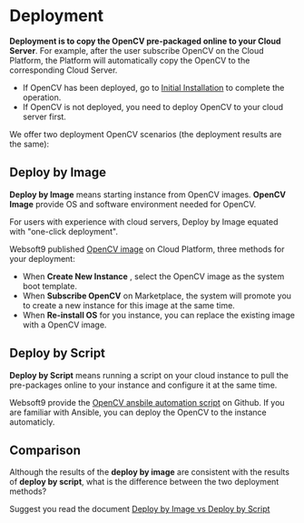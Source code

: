 # Deployment

**Deployment is to copy the OpenCV pre-packaged online to your Cloud Server**. For example, after the user subscribe OpenCV on the Cloud Platform, the Platform will automatically copy the OpenCV to the corresponding Cloud Server.

- If OpenCV has been deployed, go to [Initial Installation](/zh/stack-installation.md) to complete the operation.
- If OpenCV is not deployed, you need to deploy OpenCV to your cloud server first.

We offer two deployment OpenCV scenarios (the deployment results are the same):

## Deploy by Image

**Deploy by Image** means starting instance from OpenCV images. **OpenCV Image** provide OS and software environment needed for OpenCV.

For users with experience with cloud servers, Deploy by Image equated with "one-click deployment".

Websoft9 published [OpenCV image](https://apps.websoft9.com/opencv) on Cloud Platform, three methods for your deployment:

* When **Create New Instance** , select the OpenCV image as the system boot template.
* When **Subscribe OpenCV** on Marketplace, the system will promote you to create a new instance for this image at the same time.
* When **Re-install OS** for you instance, you can replace the existing image with a OpenCV image.

## Deploy by Script

**Deploy by Script** means running a script on your cloud instance to pull the pre-packages online to your instance and configure it at the same time.

Websoft9 provide the [OpenCV ansbile automation script](https://github.com/Websoft9/ansible-opencv) on Github. If you are familiar with Ansible, you can deploy the OpenCV to the instance automaticly.

## Comparison

Although the results of the **deploy by image** are consistent with the results of **deploy by script**, what is the difference between the two deployment methods?

Suggest you read the document [Deploy by Image vs Deploy by Script](https://support.websoft9.com/docs/faq/bz-product.html#deployment-comparison)